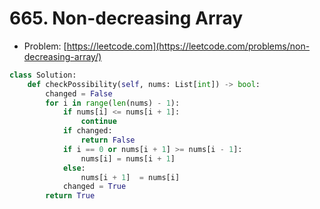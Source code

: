 # 665. Non-decreasing Array

- Problem: [https://leetcode.com](https://leetcode.com/problems/non-decreasing-array/)

```python
class Solution:
    def checkPossibility(self, nums: List[int]) -> bool:
        changed = False
        for i in range(len(nums) - 1):
            if nums[i] <= nums[i + 1]:
                continue
            if changed:
                return False
            if i == 0 or nums[i + 1] >= nums[i - 1]:
                nums[i] = nums[i + 1]
            else:
                nums[i + 1]  = nums[i]
            changed = True
        return True
```
